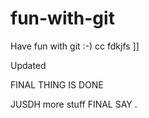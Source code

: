 # fun-with-git

Have fun with git :-)
cc
fdkjfs
]]

Updated

FINAL THING IS DONE

JUSDH more stuff
FINAL SAY
.

